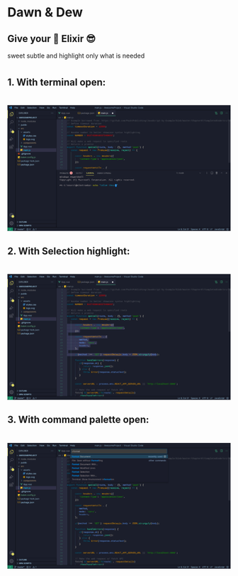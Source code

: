 # **Dawn & Dew**
## Give your 👀 Elixir 😎

sweet subtle and highlight only what is needed
#
## **1.** With terminal open:
#
![With terminal open](themes/assets/Zzi2gelN-panelTerminal.jpeg)


## **2.** With Selection highlight:
#

![With Selection highlight](themes/assets/Zzi2gelN-default.jpeg)

## **3.** With command palette open:
#
![With command palette open:](themes/assets/Zzi2gelN-commandPalette.jpeg)
